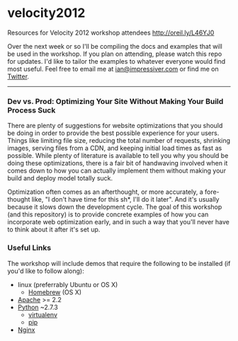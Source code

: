 velocity2012
============

Resources for Velocity 2012 workshop attendees <http://oreil.ly/L46YJ0>

Over the next week or so I'll be compiling the docs and examples that will be used in the workshop. If you plan on attending, please watch this repo for updates. I'd like to tailor the examples to whatever everyone would find most useful. Feel free to email me at <ian@impressiver.com> or find me on [Twitter](http://twitter.com/#!/impressiver).

***

### Dev vs. Prod: Optimizing Your Site Without Making Your Build Process Suck

There are plenty of suggestions for website optimizations that you should be doing in order to provide the best possible experience for your users. Things like limiting file size, reducing the total number of requests, shrinking images, serving files from a CDN, and keeping initial load times as fast as possible. While plenty of literature is available to tell you why you should be doing these optimizations, there is a fair bit of handwaving involved when it comes down to how you can actually implement them without making your build and deploy model totally suck.

Optimization often comes as an afterthought, or more accurately, a fore-thought like, "I don't have time for this sh*, I'll do it later". And it's usually because it slows down the development cycle. The goal of this workshop (and this repository) is to provide concrete examples of how you can incorporate web optimization early, and in such a way that you'll never have to think about it after it's set up.

### Useful Links

The workshop will include demos that require the following to be installed (if you'd like to follow along):

* linux (preferrably Ubuntu or OS X)
    * [Homebrew](http://mxcl.github.com/homebrew/) (OS X)
* [Apache](http://httpd.apache.org/) >= 2.2
* [Python](http://www.python.org/getit/) ~2.7.3
    * [virtualenv](http://pypi.python.org/pypi/virtualenv/)
    * [pip](http://pypi.python.org/pypi/pip)
* [Nginx](http://wiki.nginx.org/Main)